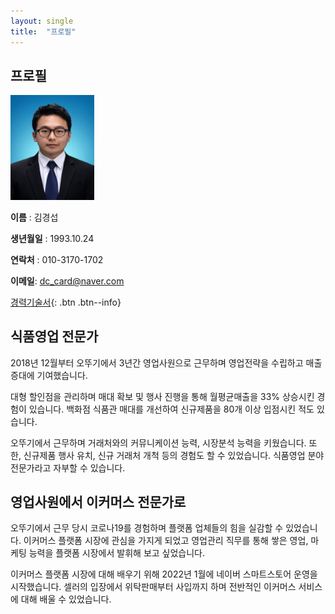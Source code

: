 ```yaml
---
layout: single
title:  "프로필"
---
```


## 프로필

​                                                                 <img src="../images/2021-03-21-first/112-16545168759201.jpg" alt="112" style="zoom: 67%;" /> 

**이름** : 김경섭

**생년월일** : 1993.10.24

**연락처** : 010-3170-1702

**이메일**: dc_card@naver.com

[경력기술서](https://drive.google.com/file/d/124FCgT5lgXNnYVUbKS6dUNpT0D3bl4SJ/view?usp=sharing){: .btn .btn--info}

## 식품영업 전문가

2018년 12월부터 오뚜기에서 3년간 영업사원으로 근무하며 영업전략을 수립하고 매출 증대에 기여했습니다.

대형 할인점을 관리하며 매대 확보 및 행사 진행을 통해 월평균매출을 33% 상승시킨 경험이 있습니다. 백화점 식품관 매대를 개선하여 신규제품을 80개 이상 입점시킨 적도 있습니다.

오뚜기에서 근무하며 거래처와의 커뮤니케이션 능력, 시장분석 능력을 키웠습니다. 또한, 신규제품 행사 유치, 신규 거래처 개척 등의 경험도 할 수 있었습니다. 식품영업 분야 전문가라고 자부할 수 있습니다. 



## 영업사원에서 이커머스 전문가로

오뚜기에서 근무 당시 코로나19를 경험하며 플랫폼 업체들의 힘을 실감할 수 있었습니다. 이커머스 플랫폼 시장에 관심을 가지게 되었고 영업관리 직무를 통해 쌓은 영업, 마케팅 능력을 플랫폼 시장에서 발휘해 보고 싶었습니다.

이커머스 플랫폼 시장에 대해 배우기 위해 2022년 1월에 네이버 스마트스토어 운영을 시작했습니다. 셀러의 입장에서 위탁판매부터 사입까지 하며 전반적인 이커머스 서비스에 대해 배울 수 있었습니다. 

